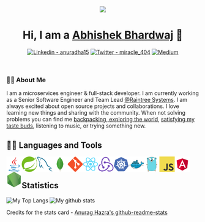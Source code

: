 <div align="center">
<img src="https://media.giphy.com/media/cLGu3Icy4OImKOJpai/giphy.gif" height="200"  />
  
# Hi, I am a [Abhishek Bhardwaj][website]  👋 
[<img height="30" alt="Linkedin - anuradha15" src="https://img.shields.io/badge/linkedin-blue.svg?&style=for-the-badge&logo=linkedin&logoColor=white" />][LinkedIn]
[<img height="30" alt="Twitter - miracle_404" src="https://img.shields.io/badge/twitter-%231DA1F2.svg?&style=for-the-badge&logo=twitter&logoColor=white" />][Twitter] 
[<img height="30" alt="Medium" src = "https://img.shields.io/badge/Facebook-white?style=for-the-badge&logo=facebook">][Facebook]
</div>
<br/>

### 🤵‍♂️ About Me 

I am a microservices engineer & full-stack developer. I am currently working as a Senior Software Engineer and Team Lead [@Raintree Systems](https://www.raintreeinc.com/). I am always excited about open source projects and collaborations. I love learning new things and sharing with the community. When not solving problems you can find me [backpacking, exploring the world][Instagram-nomadic], [satisfying my taste buds][Instagram-desithali], listening to music, or trying something new.
<br/>

## 👨‍💻 Languages and Tools

<div>
<img align="left" alt="HTML5" height="40"  src="https://raw.githubusercontent.com/devicons/devicon/master/icons/java/java-original.svg" />
<img align="left" alt="CSS3" height="40" src="https://raw.githubusercontent.com/devicons/devicon/master/icons/spring/spring-original.svg" />
<img align="left" alt="Sass" height="40" src="https://raw.githubusercontent.com/devicons/devicon/master/icons/mysql/mysql-original.svg" />
<img align="left" alt="mongoDb" height="40" src="https://raw.githubusercontent.com/devicons/devicon/master/icons/mongodb/mongodb-original.svg" /> 
<img align="left" alt="Git" height="40" src="https://raw.githubusercontent.com/devicons/devicon/master/icons/git/git-original.svg" /> 
<img align="left" alt="React" height="40" src="https://raw.githubusercontent.com/devicons/devicon/master/icons/react/react-original.svg" />
<img align="left" alt="Redux" height="40"  src="https://raw.githubusercontent.com/devicons/devicon/master/icons/redux/redux-original.svg" />
<img align="left" alt="Kubernetes" height="40" src="https://raw.githubusercontent.com/devicons/devicon/master/icons/kubernetes/kubernetes-plain.svg" />
<img align="left" alt="Docker" height="40" src="https://raw.githubusercontent.com/devicons/devicon/master/icons/docker/docker-original.svg" />
<img align="left" alt="Golang" height="40" src="https://raw.githubusercontent.com/devicons/devicon/master/icons/go/go-original.svg" /> 
<img align="left" alt="JS"height="40" src="https://raw.githubusercontent.com/github/explore/80688e429a7d4ef2fca1e82350fe8e3517d3494d/topics/javascript/javascript.png" />
<img align="left" alt="Angular"height="40" src="https://raw.githubusercontent.com/github/explore/80688e429a7d4ef2fca1e82350fe8e3517d3494d/topics/angular/angular.png" />
<img align="left" alt="NodeJS"height="40" src="https://raw.githubusercontent.com/github/explore/80688e429a7d4ef2fca1e82350fe8e3517d3494d/topics/nodejs/nodejs.png" />
</div>
<br/>
<br/>


## Statistics

![My Top Langs](https://github-readme-stats.vercel.app/api/top-langs/?username=abhishekbhar&layout=compact&theme=radical)
![My github stats](https://github-readme-stats.vercel.app/api?username=abhishekbhar&show_icons=true&include_all_commits=true&theme=radical&hide=issues,contribs)

Credits for the stats card - [Anurag Hazra's github-readme-stats](https://github.com/anuraghazra/github-readme-stats)














[website]: https://www.abhibhr.com
[LinkedIn]: https://www.linkedin.com/in/abhishekbhr
[Facebook]: https://www.facebook.com/abhishekbhr28
[Twitter]: https://twitter.com/_abhishekbhr
[Instagram]: https://www.instagram.com/_abhishekbhr
[Medium]: https://medium.com/@abhishekbhr
[Youtube]: #
[Instagram-nomadic]: https://www.instagram.com/nomadicengineers
[Instagram-desithali]: https://www.instagram.com/_desithali
